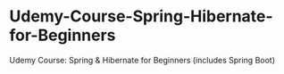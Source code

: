 # Udemy-Course-Spring-Hibernate-for-Beginners
Udemy Course: Spring &amp; Hibernate for Beginners (includes Spring Boot)
